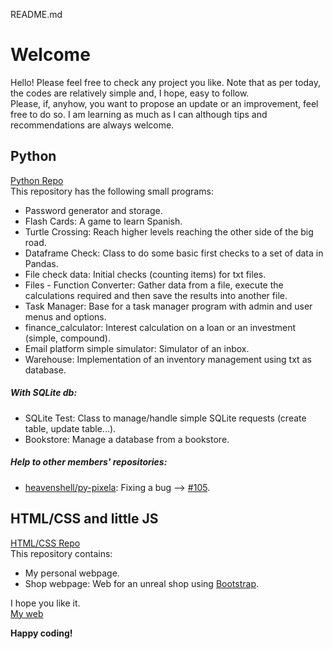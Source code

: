 README.md
# Welcome 
Hello! Please feel free to check any project you like. Note that as per today, the codes are relatively simple and, I hope, easy to follow.  
Please, if, anyhow, you want to propose an update or an improvement, feel free to do so. I am learning as much as I can although tips and recommendations are always welcome.  

## Python
[Python Repo](https://github.com/JuanCarcedo/jca-python-projects)  
This repository has the following small programs:
- Password generator and storage.
- Flash Cards: A game to learn Spanish.
- Turtle Crossing: Reach higher levels reaching the other side of the big road.
- Dataframe Check: Class to do some basic first checks to a set of data in Pandas.
- File check data: Initial checks (counting items) for txt files.
- Files - Function Converter: Gather data from a file, execute the calculations required and then save the results into another file.
- Task Manager: Base for a task manager program with admin and user menus and options.
- finance_calculator: Interest calculation on a loan or an investment (simple, compound).
- Email platform simple simulator: Simulator of an inbox.
- Warehouse: Implementation of an inventory management using txt as database.

##### With SQLite db:
- SQLite Test: Class to manage/handle simple SQLite requests (create table, update table...).
- Bookstore: Manage a database from a bookstore.

##### Help to other members' repositories:
- [heavenshell/py-pixela](https://github.com/heavenshell/py-pixela): Fixing a bug --> [#105](https://github.com/heavenshell/py-pixela/pull/105).  

## HTML/CSS and little JS
[HTML/CSS Repo](https://github.com/JuanCarcedo/JuanCarcedo.github.io#juancarcedogithubio)  
This repository contains:  
- My personal webpage.
- Shop webpage: Web for an unreal shop using [Bootstrap](https://getbootstrap.com/).

I hope you like it.  
[My web](https://juancarcedo.github.io/)

**Happy coding!**
